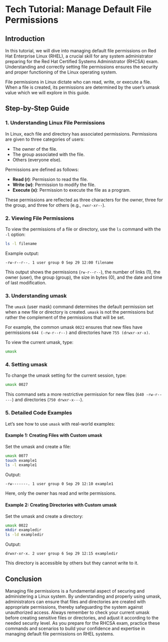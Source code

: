# Tech Tutorial: Manage Default File Permissions

## Introduction

In this tutorial, we will dive into managing default file permissions on Red Hat Enterprise Linux (RHEL), a crucial skill for any system administrator preparing for the Red Hat Certified Systems Administrator (RHCSA) exam. Understanding and correctly setting file permissions ensures the security and proper functioning of the Linux operating system.

File permissions in Linux dictate who can read, write, or execute a file. When a file is created, its permissions are determined by the user’s umask value which we will explore in this guide.

## Step-by-Step Guide

### 1. Understanding Linux File Permissions

In Linux, each file and directory has associated permissions. Permissions are given to three categories of users:
- The owner of the file.
- The group associated with the file.
- Others (everyone else).

Permissions are defined as follows:
- **Read (r)**: Permission to read the file.
- **Write (w)**: Permission to modify the file.
- **Execute (x)**: Permission to execute the file as a program.

These permissions are reflected as three characters for the owner, three for the group, and three for others (e.g., `rwxr-xr--`).

### 2. Viewing File Permissions

To view the permissions of a file or directory, use the `ls` command with the `-l` option:

```bash
ls -l filename
```

Example output:

```
-rw-r--r--. 1 user group 0 Sep 29 12:00 filename
```

This output shows the permissions (`rw-r--r--`), the number of links (1), the owner (user), the group (group), the size in bytes (0), and the date and time of last modification.

### 3. Understanding umask

The `umask` (user mask) command determines the default permission set when a new file or directory is created. `umask` is not the permissions but rather the complement of the permissions that will be set.

For example, the common umask `0022` ensures that new files have permissions `644 (-rw-r--r--)` and directories have `755 (drwxr-xr-x)`.

To view the current umask, type:

```bash
umask
```

### 4. Setting umask

To change the umask setting for the current session, type:

```bash
umask 0027
```

This command sets a more restrictive permission for new files (`640 -rw-r-----`) and directories (`750 drwxr-x---`).

### 5. Detailed Code Examples

Let’s see how to use `umask` with real-world examples:

#### Example 1: Creating Files with Custom umask

Set the umask and create a file:

```bash
umask 0077
touch example1
ls -l example1
```

Output:

```
-rw-------. 1 user group 0 Sep 29 12:10 example1
```

Here, only the owner has read and write permissions.

#### Example 2: Creating Directories with Custom umask

Set the umask and create a directory:

```bash
umask 0022
mkdir exampledir
ls -ld exampledir
```

Output:

```
drwxr-xr-x. 2 user group 6 Sep 29 12:15 exampledir
```

This directory is accessible by others but they cannot write to it.

## Conclusion

Managing file permissions is a fundamental aspect of securing and administering a Linux system. By understanding and properly using umask, administrators can ensure that files and directories are created with appropriate permissions, thereby safeguarding the system against unauthorized access. Always remember to check your current umask before creating sensitive files or directories, and adjust it according to the needed security level. As you prepare for the RHCSA exam, practice these commands and scenarios to build your confidence and expertise in managing default file permissions on RHEL systems.
